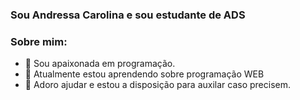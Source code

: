 ###  Sou Andressa Carolina e sou estudante de ADS
### Sobre  mim: 
-  🔭 Sou apaixonada em programação.
- 🌱  Atualmente estou aprendendo sobre programação WEB
- 👯 Adoro ajudar e estou a disposição para auxilar caso precisem. 
